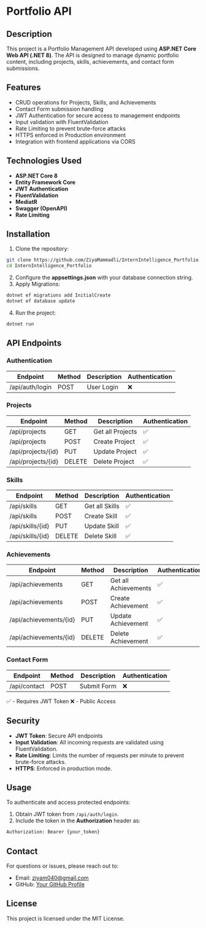 # Portfolio API

## Description

This project is a Portfolio Management API developed using **ASP.NET Core Web API (.NET 8)**. The API is designed to manage dynamic portfolio content, including projects, skills, achievements, and contact form submissions.

## Features

- CRUD operations for Projects, Skills, and Achievements
- Contact Form submission handling
- JWT Authentication for secure access to management endpoints
- Input validation with FluentValidation
- Rate Limiting to prevent brute-force attacks
- HTTPS enforced in Production environment
- Integration with frontend applications via CORS

## Technologies Used

- **ASP.NET Core 8**
- **Entity Framework Core**
- **JWT Authentication**
- **FluentValidation**
- **MediatR**
- **Swagger (OpenAPI)**
- **Rate Limiting**

## Installation

1. Clone the repository:

```bash
git clone https://github.com/ZiyaMammadli/InternIntelligence_Portfolio.git
cd InternIntelligence_Portfolio
```

2. Configure the **appsettings.json** with your database connection string.
3. Apply Migrations:

```bash
dotnet ef migrations add InitialCreate
dotnet ef database update
```

4. Run the project:

```bash
dotnet run
```

## API Endpoints

### Authentication
| Endpoint        | Method | Description  | Authentication |
| -------------- | ------ | ------------ | -------------- |
| /api/auth/login | POST   | User Login   | ❌              |

### Projects
| Endpoint           | Method | Description         | Authentication |
| ------------------ | ------ | ------------------- | -------------- |
| /api/projects      | GET    | Get all Projects    | ✅              |
| /api/projects      | POST   | Create Project      | ✅              |
| /api/projects/{id} | PUT    | Update Project      | ✅              |
| /api/projects/{id} | DELETE | Delete Project      | ✅              |

### Skills
| Endpoint       | Method | Description      | Authentication |
| -------------- | ------ | ---------------- | -------------- |
| /api/skills    | GET    | Get all Skills   | ✅              |
| /api/skills    | POST   | Create Skill     | ✅              |
| /api/skills/{id} | PUT  | Update Skill     | ✅              |
| /api/skills/{id} | DELETE | Delete Skill   | ✅              |

### Achievements
| Endpoint           | Method | Description            | Authentication |
| ------------------ | ------ | ---------------------- | -------------- |
| /api/achievements  | GET    | Get all Achievements   | ✅              |
| /api/achievements  | POST   | Create Achievement     | ✅              |
| /api/achievements/{id} | PUT  | Update Achievement   | ✅              |
| /api/achievements/{id} | DELETE | Delete Achievement | ✅              |

### Contact Form
| Endpoint      | Method | Description             | Authentication |
| ------------- | ------ | ----------------------- | -------------- |
| /api/contact  | POST   | Submit Form             | ❌             |

✅ - Requires JWT Token ❌ - Public Access

## Security

- **JWT Token**: Secure API endpoints
- **Input Validation**: All incoming requests are validated using FluentValidation.
- **Rate Limiting**: Limits the number of requests per minute to prevent brute-force attacks.
- **HTTPS**: Enforced in production mode.

## Usage

To authenticate and access protected endpoints:

1. Obtain JWT token from `/api/auth/login`.
2. Include the token in the **Authorization** header as:

```bash
Authorization: Bearer {your_token}
```

## Contact

For questions or issues, please reach out to:

- Email: [ziyam040@gmail.com](mailto:ziyam040@gmail.com)
- GitHub: [Your GitHub Profile](https://github.com/ZiyaMammadli)

## License

This project is licensed under the MIT License.

